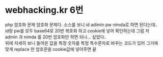 # webhacking.kr 6번
php 암호화 문제
암호화 문제다. 소스를 보니 id adimin pw nimda로 하면 된다는데..  
id랑 pw를 모두 base64로 20번 복호화 하고 cookie에 넣어 확인하는데 그럼 저 admin 과 nimda 를 20번 암호화만 하면 되나... 싶었다..  
위에 자세히 보니 들어온 값을 특정 숫자를 특정 특수문자로 바꾸는 코드가 있어 그거에 맞게 replace 한 암호문을 cookie값에 넣어주면 끝